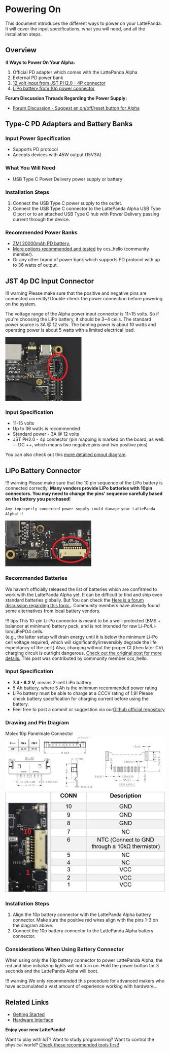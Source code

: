 # Powering On

This document introduces the different ways to power on your LattePanda. It will cover the input specifications, what you will need, and all the installation steps.


## Overview

**4 Ways to Power On Your Alpha:**

1. Official PD adapter which comes with the LattePanda Alpha
2. External PD power bank
3. [12 volt input from JST PH2.0 - 4P connector][1]
4. [LiPo battery from 10p power connector][2]

**Forum Discussion Threads Regarding the Power Supply:**

* <a href="https://www.lattepanda.com/topic-f23t17507.html" target="_blank">Forum Discussion - Suggest an on/off/reset button for Alpha</a>

[1]: #jst-4p-dc-input-connector
[2]: #lipo-battery-connector

## Type-C PD Adapters and Battery Banks

### Input Power Specification

* Supports PD protocol
* Accepts devices with 45W output (15V3A).

### What You Will Need

* USB Type C Power Delivery power supply or battery

### Installation Steps

1. Connect the USB Type C power supply to the outlet.
2. Connect the USB Type C connector to the LattePanda Alpha USB Type C port or to an attached USB Type C hub with Power Delivery passing current through the device.

### Recommended Power Banks

* <a href="https://www.amazon.com/ZMI-Pixelbook-Nintendo-External-Powerbank/dp/B072BD98CM/ref=sr_1_1?dchild=1&keywords=ZMI&qid=1600766468&sr=8-1">ZMI 20000mAh PD battery.</a>
* <a href="https://www.lattepanda.com/topic-f23t17787.html" target="_blank">More options recommended and tested</a> by ccs_hello (community member).
* Or any other brand of power bank which supports PD protocol with up to 36 watts of output.

## JST 4p DC Input Connector

!!! warning
    Please make sure that the positive and negative pins are connected correctly! Double-check the power connection before powering on the system. 

The voltage range of the Alpha power input connector is 11~15 volts. So if you're choosing the LiPo battery, it should be 3~4 cells. The standard power source is 3A @ 12 volts. The booting power is about 10 watts and operating power is about 5 watts with a limited electrical load.

![DC Input Port](../../assets/images/DC_Input_Port_Alpha.webp)
### Input Specification

* 11-15 volts
* Up to 36 watts is recommended 
* Standard power - 3A @ 12 volts
* JST PH2.0 - 4p connector (pin mapping is marked on the board, as well: -- DC ++, which means two negative pins and two positive pins)

You can also check out this [more detailed pinout diagram][5].

[5]: io_playability.md

## LiPo Battery Connector

!!! warning
    Please make sure that the 10 pin sequence of the LiPo battery is connected correctly. **Many vendors provide LiPo batteries with 10pin connectors. You may need to change the pins' sequence carefully based on the battery you purchased!**

    Any improperly connected power supply could damage your LattePanda Alpha!!!

![10 Pin (10p) Battery Connector (Alpha Version Only)](../../assets/images/Battery_Connector_Port_Alpha.webp)
### Recommended Batteries

We haven't officially released the list of batteries which are confirmed to work with the LattePanda Alpha yet.  It can be difficult to find and ship even standard batteries globally. 
But You can check the <a href="https://www.lattepanda.com/topic-f13t16675.html?hilit=battery&start=31" target="_blank">Here is a forum discussion regarding this topic.</a>. Community members have already found some alternatives from local battery vendors.

!!! tips
    This 10-pin Li-Po connector is meant to be a well-protected (BMS + balancer at minimum) battery pack, and is not intended for raw Li-Po/Li-Ion/LiFePO4 cells.   
    (e.g., the latter setup will drain energy until it is below the minimum Li-Po cell voltage required, which will significantly/irreversibly degrade the life expectancy of the cell.)
    Also, charging without the proper CI (then later CV) charging circuit is outright dangerous.
    <a href="https://www.lattepanda.com/forum/topic/314063" target="_blank">Check out the original post for more details.</a> This post was contributed by community member ccs_hello.

### Input Specification
* **7.4 - 8.2 V**, means 2-cell LiPo battery
* 5 Ah battery, where 5 Ah is the minimum recommended power rating
* LiPo battery must be able to charge at a CCCV rating of 1.9! Please check battery specification for charging current before using the battery. 
* Feel free to post a commit or suggestion via our<a href="https://github.com/LattePandaTeam/Docs" target="_blank">Github official repository</a>

### Drawing and Pin Diagram

Molex 10p Panelmate Connector
![10p Drawing](../../assets/images/Battery_Connector_Drawing_Alpha.webp)
![10p Diagram](../../assets/images/Battery_Connector_Pin_Diagram_Alpha.webp)
### Installation Steps

1. Align the 10p battery connector with the LattePanda Alpha battery connector. Make sure the positive red wires align with the pins 1-3 on the diagram above.
2. Connect the 10p battery connector to the LattePanda Alpha battery connector.

### Considerations When Using Battery Connector

When using only the 10p battery connector to power LattePanda Alpha, the red and blue initializing lights will not turn on. Hold the power button for 3 seconds and the LattePanda Alpha will boot.


!!! warning
    We only recommended this procedure for advanced makers who have accumulated a vast amount of experience working with hardware...

## Related Links
* [Getting Started](powering.md)
* [Hardware Interface](io_playability.md)

**Enjoy your new LattePanda!**

Want to play with IoT? Want to study programming? Want to control the physical world? [Check these recommended tools first!][4]

[4]: ide.md
